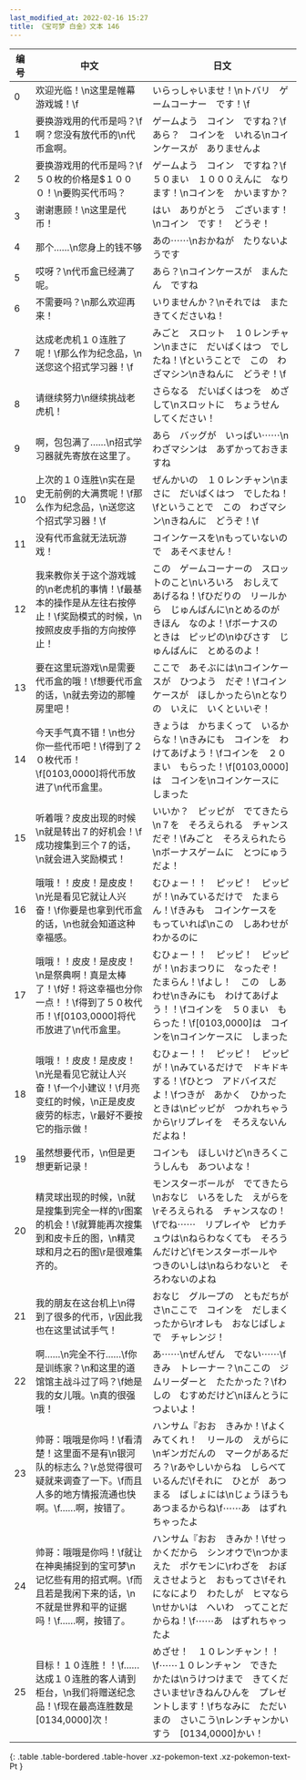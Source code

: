 ```yaml
---
last_modified_at: 2022-02-16 15:27
title: 《宝可梦 白金》文本 146
---
```

| 编号 | 中文 | 日文 |
| ---- | ---- | ---- |
| 0 | 欢迎光临！\n这里是帷幕游戏城！\f | いらっしゃいませ！\nトバリ　ゲームコーナー　です！\f |
| 1 | 要换游戏用的代币是吗？\f啊？您没有放代币的\n代币盒啊。 | ゲームよう　コイン　ですね？\fあら？　コインを　いれる\nコインケースが　ありませんよ |
| 2 | 要换游戏用的代币是吗？\f５０枚的价格是$１０００！\n要购买代币吗？ | ゲームよう　コイン　ですね？\f５０まい　１０００えんに　なります！\nコインを　かいますか？ |
| 3 | 谢谢惠顾！\n这里是代币！ | はい　ありがとう　ございます！\nコイン　です！　どうぞ！ |
| 4 | 那个……\n您身上的钱不够 | あの⋯⋯\nおかねが　たりないようです |
| 5 | 哎呀？\n代币盒已经满了呢。 | あら？\nコインケースが　まんたん　ですね |
| 6 | 不需要吗？\n那么欢迎再来！ | いりませんか？\nそれでは　また　きてくださいね！ |
| 7 | 达成老虎机１０连胜了呢！\f那么作为纪念品，\n送您这个招式学习器！\f | みごと　スロット　１０レンチャン\nまさに　だいばくはつ　でしたね！\fということで　この　わざマシン\nきねんに　どうぞ！\f |
| 8 | 请继续努力\n继续挑战老虎机！ | さらなる　だいばくはつを　めざして\nスロットに　ちょうせん　してください！ |
| 9 | 啊，包包满了……\n招式学习器就先寄放在这里了。 | あら　バッグが　いっぱい⋯⋯\nわざマシンは　あずかっておきますね |
| 10 | 上次的１０连胜\n实在是史无前例的大满贯呢！\f那么作为纪念品，\n送您这个招式学习器！\f | ぜんかいの　１０レンチャン\nまさに　だいばくはつ　でしたね！\fということで　この　わざマシン\nきねんに　どうぞ！\f |
| 11 | 没有代币盒就无法玩游戏！ | コインケースを\nもっていないので　あそべません！ |
| 12 | 我来教你关于这个游戏城的\n老虎机的事情！\f最基本的操作是从左往右按停止！\f奖励模式的时候，\n按照皮皮手指的方向按停止！ | この　ゲームコーナーの　スロットのこと\nいろいろ　おしえて　あげるね！\fひだりの　リールから　じゅんばんに\nとめるのが　きほん　なのよ！\fボーナスの　ときは　ピッピの\nゆびさす　じゅんばんに　とめるのよ！ |
| 13 | 要在这里玩游戏\n是需要代币盒的哦！\f想要代币盒的话，\n就去旁边的那幢房里吧！ | ここで　あそぶには\nコインケースが　ひつよう　だぞ！\fコインケースが　ほしかったら\nとなりの　いえに　いくといいぞ！ |
| 14 | 今天手气真不错！\n也分你一些代币吧！\f得到了２０枚代币！\f[0103,0000]将代币放进了\n代币盒里。 | きょうは　かちまくって　いるからな！\nきみにも　コインを　わけてあげよう！\fコインを　２０まい　もらった！\f[0103,0000]は　コインを\nコインケースに　しまった |
| 15 | 听着哦？皮皮出现的时候\n就是转出７的好机会！\f成功搜集到三个７的话，\n就会进入奖励模式！ | いいか？　ピッピが　でてきたら\n７を　そろえられる　チャンスだぞ！\fみごと　そろえられたら\nボーナスゲームに　とつにゅうだよ！ |
| 16 | 哦哦！！皮皮！是皮皮！\n光是看见它就让人兴奋！\f你要是也拿到代币盒的话，\n也就会知道这种幸福感。 | むひょー！！　ピッピ！　ピッピが！\nみているだけで　たまらん！\fきみも　コインケースを　もっていれば\nこの　しあわせが　わかるのに |
| 17 | 哦哦！！皮皮！是皮皮！\n是祭典啊！真是太棒了！\f好！将这幸福也分你一点！！\f得到了５０枚代币！\f[0103,0000]将代币放进了\n代币盒里。 | むひょー！！　ピッピ！　ピッピが！\nおまつりに　なったぞ！　たまらん！\fよし！　この　しあわせ\nきみにも　わけてあげよう！！\fコインを　５０まい　もらった！\f[0103,0000]は　コインを\nコインケースに　しまった |
| 18 | 哦哦！！皮皮！是皮皮！\n光是看见它就让人兴奋！\f一个小建议！\f月亮变红的时候，\n正是皮皮疲劳的标志，\r最好不要按它的指示做！ | むひょー！！　ピッピ！　ピッピが！\nみているだけで　ドキドキする！\fひとつ　アドバイスだよ！\fつきが　あかく　ひかったときは\nピッピが　つかれちゃうから\rリプレイを　そろえないんだよね！ |
| 19 | 虽然想要代币，\n但是更想更新记录！ | コインも　ほしいけど\nきろくこうしんも　あついよな！ |
| 20 | 精灵球出现的时候，\n就是搜集到完全一样的\r图案的机会！\f就算能再次搜集到和皮卡丘的图，\n精灵球和月之石的图\r是很难集齐的。 | モンスターボールが　でてきたら\nおなじ　いろをした　えがらを\rそろえられる　チャンスなの！\fでね⋯⋯　リプレイや　ピカチュウは\nねらわなくても　そろうんだけど\fモンスターボールや　つきのいしは\nねらわないと　そろわないのよね |
| 21 | 我的朋友在这台机上\n得到了很多的代币，\r因此我也在这里试试手气！ | おなじ　グループの　ともだちがさ\nここで　コインを　だしまくったから\rオレも　おなじばしょで　チャレンジ！ |
| 22 | 啊……\n完全不行……\f你是训练家？\n和这里的道馆馆主战斗过了吗？\f她是我的女儿哦。\n真的很强哦！ | あ⋯⋯\nぜんぜん　でない⋯⋯\fきみ　トレーナー？\nここの　ジムリーダーと　たたかった？\fわしの　むすめだけど\nほんとうに　つよいよ！ |
| 23 | 帅哥：哦哦是你吗！\f看清楚！这里面不是有\n银河队的标志么？\r总觉得很可疑就来调查了一下。\f而且人多的地方情报流通也快啊。\f……啊，按错了。 | ハンサム『おお　きみか！\fよくみてくれ！　リールの　えがらに\nギンガだんの　マークがあるだろ？\rあやしいからね　しらべているんだ\fそれに　ひとが　あつまる　ばしょには\nじょうほうも　あつまるからね\f⋯⋯あ　はずれちゃったよ |
| 24 | 帅哥：哦哦是你吗！\f就让在神奥捕捉到的宝可梦\n记忆些有用的招式啊。\f而且若是我闲下来的话，\n不就是世界和平的证据吗！\f……啊，按错了。 | ハンサム『おお　きみか！\fせっかくだから　シンオウで\nつかまえた　ポケモンに\rわざを　おぼえさせようと　おもってさ\fそれになにより　わたしが　ヒマなら\nせかいは　へいわ　ってことだからね！\f⋯⋯あ　はずれちゃったよ |
| 25 | 目标！１０连胜！！\f……达成１０连胜的客人请到柜台，\n我们将赠送纪念品！\f现在最高连胜数是[0134,0000]次！ | めざせ！　１０レンチャン！！\f⋯⋯１０レンチャン　できた　かたは\nうけつけまで　きてくださいませ\rきねんひんを　プレゼントします！\fちなみに　ただいまの　さいこう\nレンチャンかいすう　[0134,0000]かい！ |
{: .table .table-bordered .table-hover .xz-pokemon-text .xz-pokemon-text-Pt }